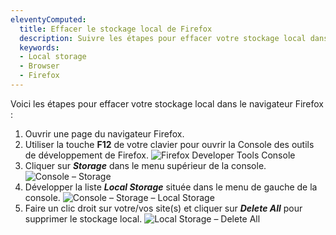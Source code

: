 ```yaml
---
eleventyComputed:
  title: Effacer le stockage local de Firefox
  description: Suivre les étapes pour effacer votre stockage local dans le navigateur Firefox.
  keywords:
  - Local storage
  - Browser
  - Firefox
---
```

Voici les étapes pour effacer votre stockage local dans le navigateur Firefox :

1. Ouvrir une page du navigateur Firefox.
1. Utiliser la touche **F12** de votre clavier pour ouvrir la Console des outils de développement de Firefox.
![Firefox Developer Tools Console](https://cdnweb.devolutions.net/docs/docs_en_kb_KB4865.png)
1. Cliquer sur ***Storage*** dans le menu supérieur de la console.
![Console – Storage](https://cdnweb.devolutions.net/docs/docs_en_kb_KB4866.png)
1. Développer la liste ***Local Storage*** située dans le menu de gauche de la console.
![Console – Storage – Local Storage](https://cdnweb.devolutions.net/docs/docs_en_kb_KB4867.png)
1. Faire un clic droit sur votre/vos site(s) et cliquer sur ***Delete All*** pour supprimer le stockage local.
![Local Storage – Delete All](https://cdnweb.devolutions.net/docs/docs_en_kb_KB4868.png)
